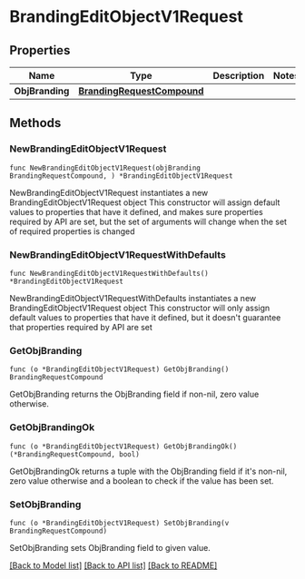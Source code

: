 # BrandingEditObjectV1Request

## Properties

Name | Type | Description | Notes
------------ | ------------- | ------------- | -------------
**ObjBranding** | [**BrandingRequestCompound**](BrandingRequestCompound.md) |  | 

## Methods

### NewBrandingEditObjectV1Request

`func NewBrandingEditObjectV1Request(objBranding BrandingRequestCompound, ) *BrandingEditObjectV1Request`

NewBrandingEditObjectV1Request instantiates a new BrandingEditObjectV1Request object
This constructor will assign default values to properties that have it defined,
and makes sure properties required by API are set, but the set of arguments
will change when the set of required properties is changed

### NewBrandingEditObjectV1RequestWithDefaults

`func NewBrandingEditObjectV1RequestWithDefaults() *BrandingEditObjectV1Request`

NewBrandingEditObjectV1RequestWithDefaults instantiates a new BrandingEditObjectV1Request object
This constructor will only assign default values to properties that have it defined,
but it doesn't guarantee that properties required by API are set

### GetObjBranding

`func (o *BrandingEditObjectV1Request) GetObjBranding() BrandingRequestCompound`

GetObjBranding returns the ObjBranding field if non-nil, zero value otherwise.

### GetObjBrandingOk

`func (o *BrandingEditObjectV1Request) GetObjBrandingOk() (*BrandingRequestCompound, bool)`

GetObjBrandingOk returns a tuple with the ObjBranding field if it's non-nil, zero value otherwise
and a boolean to check if the value has been set.

### SetObjBranding

`func (o *BrandingEditObjectV1Request) SetObjBranding(v BrandingRequestCompound)`

SetObjBranding sets ObjBranding field to given value.



[[Back to Model list]](../README.md#documentation-for-models) [[Back to API list]](../README.md#documentation-for-api-endpoints) [[Back to README]](../README.md)


